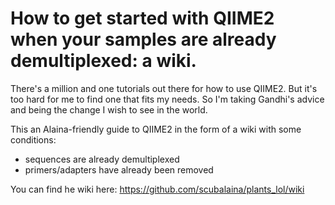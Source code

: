 # How to get started with QIIME2 when your samples are already demultiplexed: a wiki.


There's a million and one tutorials out there for how to use QIIME2. But it's too hard for me to find one that fits my needs. So I'm taking Gandhi's advice and being the change I wish to see in the world. 

This an Alaina-friendly guide to QIIME2 in the form of a wiki with some conditions:
- sequences are already demultiplexed
- primers/adapters have already been removed

You can find he wiki here: https://github.com/scubalaina/plants_lol/wiki
